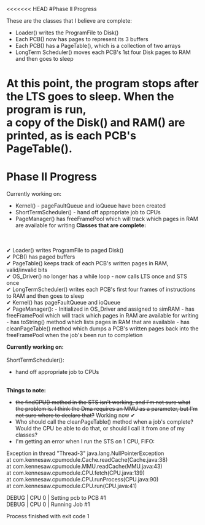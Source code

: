 <<<<<<< HEAD
#Phase II Progress

These are the classes that I believe are complete:
 - Loader() writes the ProgramFile to Disk()
 - Each PCB() now has pages to represent its 3 buffers
 - Each PCB() has a PageTable(), which is a collection of two arrays
 - LongTerm Scheduler() moves each PCB's 1st four Disk pages to RAM and then goes to sleep

At this point, the program stops after the LTS goes to sleep. When the program is run, <br>a copy of the Disk() and RAM() are printed, as is each PCB's PageTable().
=======
# Phase II Progress

Currently working on:
- Kernel() - pageFaultQueue and ioQueue have been created
- ShortTermScheduler() - hand off appropriate job to CPUs
- PageManager() has freeFramePool which will track which pages in RAM are available for writing
<b>Classes that are complete:</b>
<br>
<br>&#10004; Loader() writes ProgramFile to paged Disk()
<br>&#10004; PCB() has paged buffers
<br>&#10004; PageTable() keeps track of each PCB's written pages in RAM, valid/invalid bits
<br>&#10004; OS_Driver() no longer has a while loop - now calls LTS once and STS once
<br>&#10004; LongTermScheduler() writes each PCB's first four frames of instructions to RAM and then goes to sleep
<br>&#10004; Kernel() has pageFaultQueue and ioQueue
<br>&#10004; PageManager():
- Initialized in OS_Driver and assigned to simRAM
- has freeFramePool which will track which pages in RAM are available for writing
- has toString() method which lists pages in RAM that are available
- has cleanPageTable() method which dumps a PCB's written pages back into the freeFramePool when the job's been run to completion

<b>Currently working on:</b>
<br>
<br>ShortTermScheduler():
- hand off appropriate job to CPUs

<br><b>Things to note:</b>
- <strike>the findCPU() method in the STS isn't working, and I'm not sure what the problem is. I think the Dma requires an MMU as a parameter, but I'm not sure where to declare that?</strike> Working now  &#10004;
- Who should call the cleanPageTable() method when a job's complete? Would the CPU be able to do that, or should I call it from one of my classes?
- I'm getting an error when I run the STS on 1 CPU, FIFO:

Exception in thread "Thread-3" java.lang.NullPointerException
  <br>  at com.kennesaw.cpumodule.Cache.readCache(Cache.java:38)
	<br>  at com.kennesaw.cpumodule.MMU.readCache(MMU.java:43)
	<br>  at com.kennesaw.cpumodule.CPU.fetch(CPU.java:139)
	<br>  at com.kennesaw.cpumodule.CPU.runProcess(CPU.java:90)
	<br>  at com.kennesaw.cpumodule.CPU.run(CPU.java:41)

DEBUG | CPU 0 | Setting pcb to PCB #1
<br>DEBUG | CPU 0 | Running Job #1

Process finished with exit code 1

